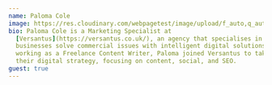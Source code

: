 ```yaml
---
name: Paloma Cole
image: https://res.cloudinary.com/webpagetest/image/upload/f_auto,q_auto/v1638979786/paloma_qbpk43.jpg
bio: Paloma Cole is a Marketing Specialist at
  [Versantus](https://versantus.co.uk/), an agency that specialises in helping
  businesses solve commercial issues with intelligent digital solutions. After
  working as a Freelance Content Writer, Paloma joined Versantus to take on
  their digital strategy, focusing on content, social, and SEO.
guest: true
---
```

